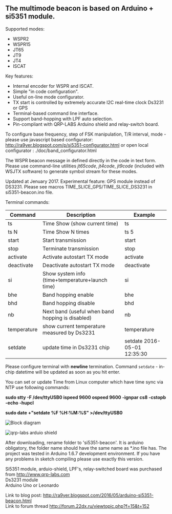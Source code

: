 ## The multimode beacon is based on Arduino + si5351 module.

Supported modes:

* WSPR2
* WSPR15
* JT65
* JT9
* JT4
* ISCAT

Key features:

* Internal encoder for WSPR and ISCAT.
* Simple "in code configuration".
* Useful on-line mode configurator.
* TX start is controlled by extremely accurate I2C real-time clock Ds3231 or GPS
* Terminal-based command line interface.
* Support band-hopping with LPF auto selection.
* Pin-compliant with QRP-LABS Arduino shield and relay-switch board.

To configure base frequency, step of FSK manipulation, T/R interval, mode - please use javascript based configurator: http://ra9yer.blogspot.com/p/si5351-configurator.html or open local configurator : ./doc/band_configurator.html 

The WSPR beacon message in defined directly  in the code in text form. Please use command-line utilities _jt65code_, _jt4code_,  _jt9code_ (included with WSJTX software) to generate symbol stream for these modes.

Updated at Jenuary 2017. Experimental feature: GPS module instead of DS3231. Please see macros TIME_SLICE_GPS/TIME_SLICE_DS3231 in si5351-beacon.ino file.

Terminal commands:

Command | Description | Example
------------ | -------------- | --------------
ts | Time Show (show current time) | ts
ts N | Time Show N times | ts 5
start | Start transmission | start
stop | Terminate transmission | stop
activate | Activate autostart TX mode | activate
deactivate | Deactivate autostart TX mode | deactivate
si | Show system info (time+temperature+launch time) | si
bhe | Band hopping enable | bhe
bhd | Band hopping disable | bhd
nb | Next band (useful when band hopping is disabled) | nb
temperature | show current temperature measured by Ds3231 | temperature 
setdate | update time in Ds3231 chip | setdate 2016-05-01 12:35:30

Please configure terminal with **newline**  termination.
Command `setdate` - in-chip datetime will be updated as soon as you hit enter.

You can set or update Time from Linux computer which have time sync via NTP use following commands:

**sudo stty -F /dev/ttyUSB0 ispeed 9600 ospeed 9600 -ignpar cs8 -cstopb -echo -hupcl**

**sudo date +"setdate %F %H:%M:%S" >/dev/ttyUSB0**




![Block diagram](https://2.bp.blogspot.com/-hdYOkN2AvIw/VybUynSdfFI/AAAAAAAAAJ8/lczwSbtwa54h3cWx3Q5UmBE4t_etAARygCLcB/s320/arduino-ds3231-si5351.png)

![qrp-labs arduio shield](https://3.bp.blogspot.com/-Rw9oxR0kns4/VybUZYk75xI/AAAAAAAAAJ4/JWqDjWBB75sM4XN4ooix6PZDgHmby1rtwCLcB/s320/arduin-si5351-qrplabs.jpg)

After downloading, rename folder to 'si5351-beacon'. It is arduino obligatory, the folder name should have the same name as *.ino file has.
The project was tested in Arduino 1.6.7 development environment. If you have any problems in sketch compiling please use exactly this version.


Si5351 module, arduio-shield, LPF's, relay-switched board was purchased from http://www.qrp-labs.com  
Ds3231 module   
Arduino Uno or Leonardo  

Link to blog post: http://ra9yer.blogspot.com/2016/05/arduino-si5351-beacon.html  
Link to forum thread http://forum.22dx.ru/viewtopic.php?f=15&t=152  

